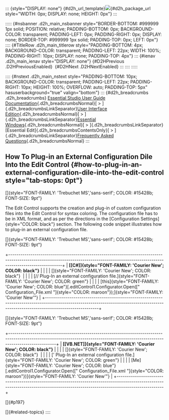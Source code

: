 ::: {style="DISPLAY: none"}
[](ms-xhelp:///?Id=d2h_url_template){#d2h_url_template}![](!package_url!){#d2h_package_url style="WIDTH: 0px; DISPLAY: none; HEIGHT: 0px"}
:::

::::: {#nsbanner .d2h_main_nsbanner style="BORDER-BOTTOM: #999999 1px solid; POSITION: relative; PADDING-BOTTOM: 0px; BACKGROUND-COLOR: transparent; PADDING-LEFT: 0px; PADDING-RIGHT: 0px; DISPLAY: none; BORDER-TOP: #999999 1px solid; PADDING-TOP: 0px; LEFT: 0px"}
:::: {#TitleRow .d2h_main_titlerow style="PADDING-BOTTOM: 4px; BACKGROUND-COLOR: transparent; PADDING-LEFT: 22px; WIDTH: 100%; PADDING-RIGHT: 10px; DISPLAY: none; PADDING-TOP: 4px"}
::: {#ienav .d2h_main_ienav style="DISPLAY: none"}
[](ms-xhelp:///?Id=21573526-5df4-4373-9281-b0e42dbdaf21){#D2HPrevious .D2HPreviousEnabled}  [](ms-xhelp:///?Id=782abc87-75e1-4596-92a8-cbe49056abf6){#D2HNext .D2HNextEnabled}
:::
::::
:::::

:::: {#nstext .d2h_main_nstext style="PADDING-BOTTOM: 10px; BACKGROUND-COLOR: transparent; PADDING-LEFT: 22px; PADDING-RIGHT: 10px; HEIGHT: 100%; OVERFLOW: auto; PADDING-TOP: 5px" hasuserbackground="true" valign="bottom"}
::: {#d2h_breadcrumbs .d2h_breadcrumbs}
[Essential Studio User Guide Documentation](ms-xhelp:///?Id=12457748-09e3-4d74-a240-8e049cedf030){.d2h_breadcrumbsNormal}[ \> ]{.d2h_breadcrumbsLinkSeparator}[User Interface Edition](ms-xhelp:///?Id=c29296b7-531c-413b-a0ec-488ca1f7f669){.d2h_breadcrumbsNormal}[ \> ]{.d2h_breadcrumbsLinkSeparator}[Essential Windows](ms-xhelp:///?Id=e60759d8-47a4-4570-9d7a-16a68d63f2ea){.d2h_breadcrumbsNormal}[ \> ]{.d2h_breadcrumbsLinkSeparator}[Essential Edit]{.d2h_breadcrumbsContentsOnly}[ \> ]{.d2h_breadcrumbsLinkSeparator}[Frequently Asked Questions](ms-xhelp:///?Id=172af5c9-ec0f-43e6-8f45-f7e19f885c88){.d2h_breadcrumbsNormal}
:::

## How To Plug-in an External Configuration Dile Into the Edit Control {#how-to-plug-in-an-external-configuration-dile-into-the-edit-control style="tab-stops: 0pt"}

[]{style="FONT-FAMILY: 'Trebuchet MS','sans-serif'; COLOR: #15428b; FONT-SIZE: 9pt"} 

The Edit Control supports the creation and plug-in of custom configuration files into the Edit Control for syntax coloring. The configuration file has to be in XML format, and as per the directions in the [Configuration Settings]{style="COLOR: black"} section. The following code snippet illustrates how to plug-in an external configuration file.

[]{style="FONT-FAMILY: 'Trebuchet MS','sans-serif'; COLOR: #15428b; FONT-SIZE: 9pt"} 

+--------------------------------------------------------------------------------------------------------------------------------------------------------------------------------------+
| **[\[C#\]]{style="FONT-FAMILY: 'Courier New'; COLOR: black"}**                                                                                                                       |
|                                                                                                                                                                                      |
| []{style="FONT-FAMILY: 'Courier New'; COLOR: black"}                                                                                                                                 |
|                                                                                                                                                                                      |
| [// Plug-In an external configuration file.]{style="FONT-FAMILY: 'Courier New'; COLOR: green"}                                                                                       |
|                                                                                                                                                                                      |
| [this]{style="FONT-FAMILY: 'Courier New'; COLOR: blue"}[.editControl1.Configurator.Open([\" Configuration_File.xml \"]{style="COLOR: maroon"});]{style="FONT-FAMILY: 'Courier New'"} |
+--------------------------------------------------------------------------------------------------------------------------------------------------------------------------------------+

[]{style="FONT-FAMILY: 'Trebuchet MS','sans-serif'; COLOR: #15428b; FONT-SIZE: 9pt"} 

+-----------------------------------------------------------------------------------------------------------------------------------------------------------------------------------+
| **[\[VB.NET\]]{style="FONT-FAMILY: 'Courier New'; COLOR: black"}**                                                                                                                |
|                                                                                                                                                                                   |
| []{style="FONT-FAMILY: 'Courier New'; COLOR: black"}                                                                                                                              |
|                                                                                                                                                                                   |
| [\' Plug-In an external configuration file.]{style="FONT-FAMILY: 'Courier New'; COLOR: green"}                                                                                    |
|                                                                                                                                                                                   |
| [Me]{style="FONT-FAMILY: 'Courier New'; COLOR: blue"}[.editControl1.Configurator.Open([\" Configuration_File.xml \"]{style="COLOR: maroon"})]{style="FONT-FAMILY: 'Courier New'"} |
+-----------------------------------------------------------------------------------------------------------------------------------------------------------------------------------+

[]{#p197} 

[]{#related-topics}
::::
